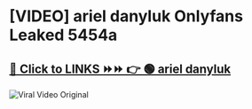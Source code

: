 
 # [VIDEO] ariel danyluk Onlyfans Leaked 5454a

## <h2><a href="https://clipsfans.com/ariel_danyluk&ref=git">🔗 Click to LINKS ⏩⏩ 👉 🟢 ariel danyluk </a></h2>

<a href="https://clipsfans.com/ariel_danyluk&ref=git" rel="nofollow" data-target="animated-image.originalLink"><img src="https://i.ibb.co.com/xMMVF88/686577567.gif" alt="Viral Video Original" style="max-width: 100%; display: inline-block;" data-target="animated-image.originalImage"></a>


